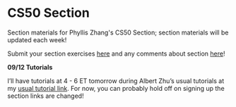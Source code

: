 # CS50 Section

Section materials for Phyllis Zhang's CS50 Section; section materials will be updated each week!

Submit your section exercises [here](https://tinyurl.com/phyllis-cs50) and any comments about section [here](https://forms.gle/koorRMX7DvbjHrcSA)!

**09/12 Tutorials**

I’ll have tutorials at 4 - 6 ET tomorrow during Albert Zhu’s usual tutorials at my [usual tutorial link](https://vault.cs50.io/a9978f07-6ad0-4c9d-a29e-0c2468e6d124). For now, you can probably hold off on signing up the section links are changed!
